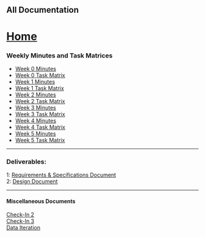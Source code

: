 ## All Documentation  
# [Home](../README.md)

### Weekly Minutes and Task Matrices
- [Week 0 Minutes](documents/Minutes_Week_00.pdf)  
- [Week 0 Task Matrix](documents/TaskMatrix_Week_00.pdf)  
- [Week 1 Minutes](documents/Minutes_Week_01.pdf)  
- [Week 1 Task Matrix](documents/TaskMatrix_Week_01.pdf)  
- [Week 2 Minutes](documents/Minutes_Week_02.pdf)  
- [Week 2 Task Matrix](documents/TaskMatrix_Week_02.pdf)  
- [Week 3 Minutes](documents/Minutes_Week_03.pdf)  
- [Week 3 Task Matrix](documents/TaskMatrix_Week_03.pdf)  
- [Week 4 Minutes](documents/Minutes_Week_04.pdf)  
- [Week 4 Task Matrix](documents/TaskMatrix_Week_04.pdf)  
- [Week 5 Minutes](documents/Minutes_Week_05.pdf)  
- [Week 5 Task Matrix](documents/TaskMatrix_Week_05.pdf)  
  
----  
### Deliverables:
1: [Requirements & Specifications Document](documents/Requirements_Specification.pdf)  
2: [Design Document](documents/Design.pdf)  

----  
#### Miscellaneous Documents
[Check-In 2](documents/Check-In2.pdf)  
[Check-In 3](documents/Check-In3.pdf)  
[Data Iteration](documents/DataIteration.pdf)  
